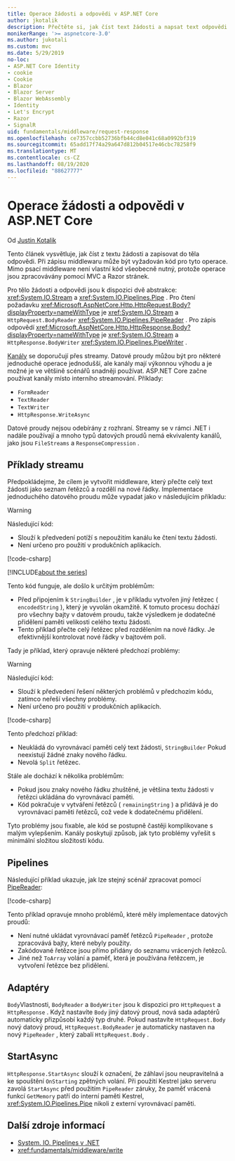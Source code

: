 ```yaml
---
title: Operace žádosti a odpovědi v ASP.NET Core
author: jkotalik
description: Přečtěte si, jak číst text žádosti a napsat text odpovědi v ASP.NET Core.
monikerRange: '>= aspnetcore-3.0'
ms.author: jukotali
ms.custom: mvc
ms.date: 5/29/2019
no-loc:
- ASP.NET Core Identity
- cookie
- Cookie
- Blazor
- Blazor Server
- Blazor WebAssembly
- Identity
- Let's Encrypt
- Razor
- SignalR
uid: fundamentals/middleware/request-response
ms.openlocfilehash: ce7357ccbb52736bfb44cd8e041c68a0992bf319
ms.sourcegitcommit: 65add17f74a29a647d812b04517e46cbc78258f9
ms.translationtype: MT
ms.contentlocale: cs-CZ
ms.lasthandoff: 08/19/2020
ms.locfileid: "88627777"
---
```

# <a name="request-and-response-operations-in-aspnet-core"></a>Operace žádosti a odpovědi v ASP.NET Core

Od [Justin Kotalik](https://github.com/jkotalik)

Tento článek vysvětluje, jak číst z textu žádosti a zapisovat do těla odpovědi. Při zápisu middlewaru může být vyžadován kód pro tyto operace. Mimo psací middleware není vlastní kód všeobecně nutný, protože operace jsou zpracovávány pomocí MVC a Razor stránek.

Pro tělo žádosti a odpovědi jsou k dispozici dvě abstrakce: <xref:System.IO.Stream> a <xref:System.IO.Pipelines.Pipe> . Pro čtení požadavku <xref:Microsoft.AspNetCore.Http.HttpRequest.Body?displayProperty=nameWithType> je <xref:System.IO.Stream> a `HttpRequest.BodyReader` <xref:System.IO.Pipelines.PipeReader> . Pro zápis odpovědí <xref:Microsoft.AspNetCore.Http.HttpResponse.Body?displayProperty=nameWithType> je <xref:System.IO.Stream> a `HttpResponse.BodyWriter` <xref:System.IO.Pipelines.PipeWriter> .

[Kanály](/dotnet/standard/io/pipelines) se doporučují přes streamy. Datové proudy můžou být pro některé jednoduché operace jednodušší, ale kanály mají výkonnou výhodu a je možné je ve většině scénářů snadněji používat. ASP.NET Core začne používat kanály místo interního streamování. Příklady:

* `FormReader`
* `TextReader`
* `TextWriter`
* `HttpResponse.WriteAsync`

Datové proudy nejsou odebírány z rozhraní. Streamy se v rámci .NET i nadále používají a mnoho typů datových proudů nemá ekvivalenty kanálů, jako jsou `FileStreams` a `ResponseCompression` .

## <a name="stream-examples"></a>Příklady streamu

Předpokládejme, že cílem je vytvořit middleware, který přečte celý text žádosti jako seznam řetězců a rozdělí na nové řádky. Implementace jednoduchého datového proudu může vypadat jako v následujícím příkladu:

> [!WARNING]
> Následující kód:
> * Slouží k předvedení potíží s nepoužitím kanálu ke čtení textu žádosti.
> * Není určeno pro použití v produkčních aplikacích.

[!code-csharp[](request-response/samples/3.x/RequestResponseSample/Startup.cs?name=GetListOfStringsFromStream)]

[!INCLUDE[about the series](~/includes/code-comments-loc.md)]

Tento kód funguje, ale došlo k určitým problémům:

* Před připojením k `StringBuilder` , je v příkladu vytvořen jiný řetězec ( `encodedString` ), který je vyvolán okamžitě. K tomuto procesu dochází pro všechny bajty v datovém proudu, takže výsledkem je dodatečné přidělení paměti velikosti celého textu žádosti.
* Tento příklad přečte celý řetězec před rozdělením na nové řádky. Je efektivnější kontrolovat nové řádky v bajtovém poli.

Tady je příklad, který opravuje některé předchozí problémy:

> [!WARNING]
> Následující kód:
> * Slouží k předvedení řešení některých problémů v předchozím kódu, zatímco neřeší všechny problémy.
> * Není určeno pro použití v produkčních aplikacích.

[!code-csharp[](request-response/samples/3.x/RequestResponseSample/Startup.cs?name=GetListOfStringsFromStreamMoreEfficient)]

Tento předchozí příklad:

* Neukládá do vyrovnávací paměti celý text žádosti, `StringBuilder` Pokud neexistují žádné znaky nového řádku.
* Nevolá `Split` řetězec.

Stále ale dochází k několika problémům:

* Pokud jsou znaky nového řádku zhuštěné, je většina textu žádosti v řetězci ukládána do vyrovnávací paměti.
* Kód pokračuje v vytváření řetězců ( `remainingString` ) a přidává je do vyrovnávací paměti řetězců, což vede k dodatečnému přidělení.

Tyto problémy jsou fixable, ale kód se postupně častěji komplikovane s malým vylepšením. Kanály poskytují způsob, jak tyto problémy vyřešit s minimální složitou složitostí kódu.

## <a name="pipelines"></a>Pipelines

Následující příklad ukazuje, jak lze stejný scénář zpracovat pomocí [PipeReader](/dotnet/standard/io/pipelines#pipe):

[!code-csharp[](request-response/samples/3.x/RequestResponseSample/Startup.cs?name=GetListOfStringFromPipe)]

Tento příklad opravuje mnoho problémů, které měly implementace datových proudů:

* Není nutné ukládat vyrovnávací paměť řetězců `PipeReader` , protože zpracovává bajty, které nebyly použity.
* Zakódované řetězce jsou přímo přidány do seznamu vrácených řetězců.
* Jiné než `ToArray` volání a paměť, která je používána řetězcem, je vytvoření řetězce bez přidělení.

## <a name="adapters"></a>Adaptéry

`Body`Vlastnosti, `BodyReader` a `BodyWriter` jsou k dispozici pro `HttpRequest` a `HttpResponse` . Když nastavíte `Body` jiný datový proud, nová sada adaptérů automaticky přizpůsobí každý typ druhé. Pokud nastavíte `HttpRequest.Body` nový datový proud, `HttpRequest.BodyReader` je automaticky nastaven na nový `PipeReader` , který zabalí `HttpRequest.Body` .

## <a name="startasync"></a>StartAsync

`HttpResponse.StartAsync` slouží k označení, že záhlaví jsou neupravitelná a ke spouštění `OnStarting` zpětných volání. Při použití Kestrel jako serveru zavolá `StartAsync` před použitím `PipeReader` záruky, že paměť vrácená funkcí `GetMemory` patří do interní paměti Kestrel, <xref:System.IO.Pipelines.Pipe> nikoli z externí vyrovnávací paměti.

## <a name="additional-resources"></a>Další zdroje informací

* [System. IO. Pipelines v .NET](/dotnet/standard/io/pipelines)
* <xref:fundamentals/middleware/write>

<!-- Test with Postman or other tool. See image in static directory. -->

